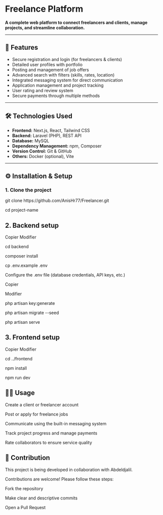 # Freelance Platform

**A complete web platform to connect freelancers and clients, manage projects, and streamline collaboration.**

---

## 🚀 Features

- Secure registration and login (for freelancers & clients)  
- Detailed user profiles with portfolio  
- Posting and management of job offers  
- Advanced search with filters (skills, rates, location)  
- Integrated messaging system for direct communication  
- Application management and project tracking  
- User rating and review system  
- Secure payments through multiple methods

---

## 🛠 Technologies Used

- **Frontend:** Next.js, React, Tailwind CSS  
- **Backend:** Laravel (PHP), REST API  
- **Database:** MySQL  
- **Dependency Management:** npm, Composer  
- **Version Control:** Git & GitHub  
- **Others:** Docker (optional), Vite

---

## ⚙️ Installation & Setup

### 1. Clone the project

<p></p>
<p></p> git clone https://github.com/AnisHr77/Freelancer.git
<p></p> cd project-name<p></p>

## 2. Backend setup

Copier
Modifier
<p></p> cd backend
<p></p> composer install
<p></p> cp .env.example .env
<p></p> Configure the .env file (database credentials, API keys, etc.)


<p></p> Copier
<p></p> Modifier
<p></p>php artisan key:generate
<p></p>php artisan migrate --seed
<p></p>php artisan serve

## 3. Frontend setup

Copier
Modifier
<p></p>cd ../frontend
<p></p>npm install
<p></p>npm run dev

## 🧑‍💻 Usage
Create a client or freelancer account

Post or apply for freelance jobs

Communicate using the built-in messaging system

Track project progress and manage payments

Rate collaborators to ensure service quality

## 🤝 Contribution
This project is being developed in collaboration with Abdeldjalil.

Contributions are welcome! Please follow these steps:

Fork the repository



Make clear and descriptive commits

Open a Pull Request
